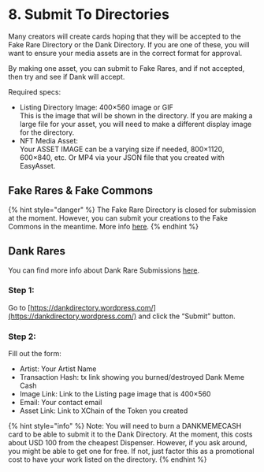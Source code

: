 # 8. Submit To Directories

Many creators will create cards hoping that they will be accepted to the Fake Rare Directory or the Dank Directory. If you are one of these, you will want to ensure your media assets are in the correct format for approval.

By making one asset, you can submit to Fake Rares, and if not accepted, then try and see if Dank will accept.

Required specs:

* Listing Directory Image: 400×560 image or GIF\
  This is the image that will be shown in the directory. If you are making a large file for your asset, you will need to make a different display image for the directory.
* NFT Media Asset:\
  Your ASSET IMAGE can be a varying size if needed, 800×1120, 600×840, etc. Or MP4 via your JSON file that you created with EasyAsset.

## Fake Rares & Fake Commons

{% hint style="danger" %}
The Fake Rare Directory is closed for submission at the moment. However, you can submit your creations to the Fake Commons in the meantime. More info [here](../../chapter-2-the-rare-pepe-project/fake-rares-and-dank-rares/fake-commons/#fake-commons-submission-rules).
{% endhint %}

## Dank Rares

You can find more info about Dank Rare Submissions [here](../../chapter-2-the-rare-pepe-project/fake-rares-and-dank-rares/dank-rares-submission-rules.md).

### Step 1:

Go to [https://dankdirectory.wordpress.com/](https://dankdirectory.wordpress.com/) and click the “Submit” button.

### Step 2:

Fill out the form:

* Artist: Your Artist Name
* Transaction Hash: tx link showing you burned/destroyed Dank Meme Cash
* Image Link: Link to the Listing page image that is 400×560
* Email: Your contact email
* Asset Link: Link to XChain of the Token you created

{% hint style="info" %}
Note: You will need to burn a DANKMEMECASH card to be able to submit it to the Dank Directory. At the moment, this costs about USD 100 from the cheapest Dispenser. However, if you ask around, you might be able to get one for free. If not, just factor this as a promotional cost to have your work listed on the directory.
{% endhint %}

